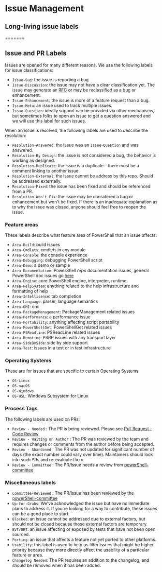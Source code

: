 # Issue Management

## Long-living issue labels
=======
## Issue and PR Labels

Issues are opened for many different reasons.
We use the following labels for issue classifications:

* `Issue-Bug`: the issue is reporting a bug
* `Issue-Discussion`: the issue may not have a clear classification yet.
  The issue may generate an [RFC][ln-rfc] or may be reclassified as a bug or enhancement.
* `Issue-Enhancement`: the issue is more of a feature request than a bug.
* `Issue-Meta`: an issue used to track multiple issues.
* `Issue-Question`: ideally support can be provided via other mechanisms,
  but sometimes folks to open an issue to get a question answered and we will use this label for such issues.

[ln-rfc]: https://github.com/PowerShell/PowerShell-RFC

When an issue is resolved, the following labels are used to describe the resolution:

* `Resolution-Answered`: the issue was an `Issue-Question` and was answered.
* `Resolution-By Design`: the issue is not considered a bug, the behavior is working as designed.
* `Resolution-Duplicate`: the issue is a duplicate - there must be a comment linking to another issue.
* `Resolution-External`: the issue cannot be address by this repo.  Should be addressed externally.
* `Resolution-Fixed`: the issue has been fixed and should be referenced from a PR.
* `Resolution-Won't Fix`: the issue may be considered a bug or enhancement but won't be fixed.
  If there is an inadequate explanation as to why the issue was closed,
  anyone should feel free to reopen the issue.

### Feature areas

These labels describe what feature area of PowerShell that an issue affects:

* `Area-Build`: build issues
* `Area-Cmdlets`: cmdlets in any module
* `Area-Console`: the console experience
* `Area-Debugging`: debugging PowerShell script
* `Area-Demo`: a demo or sample
* `Area-Documentation`: PowerShell *repo* documentation issues, general PowerShell doc issues go [here](https://github.com/PowerShell/PowerShell-Docs/issues)
* `Area-Engine`: core PowerShell engine, interpreter, runtime
* `Area-HelpSystem`: anything related to the help infrastructure and formatting of help
* `Area-Intellisense`: tab completion
* `Area-Language`: parser, language semantics
* `Area-OMI`: omi
* `Area-PackageManagement`: PackageManagement related issues
* `Area-Performance`: a performance issue
* `Area-Portability`: anything affecting script portability
* `Area-PowerShellGet`: PowerShellGet related issues
* `Area-PSReadline`: PSReadLine related issues
* `Area-Remoting`: PSRP issues with any transport layer
* `Area-SideBySide`: side by side support
* `Area-Test`: issues in a test or in test infrastructure

### Operating Systems

These are for issues that are specific to certain Operating Systems:
* `OS-Linux`
* `OS-macOS`
* `OS-Windows`
* `OS-WSL`: Windows Subsystem for Linux

### Process Tags

The following labels are used on PRs:

* `Review - Needed` : The PR is being reviewed.  Please see [Pull Request - Code Review](https://github.com/PowerShell/PowerShell/blob/master/.github/CONTRIBUTING.md#pull-request---code-review)
* `Review - Waiting on Author` : The PR was reviewed by the team and requires changes or comments from the author before being accepted.
* `Review - Abandoned` : The PR was not updated for significant number of days (the exact number could vary over time).
  Maintainers should look into such PRs and re-evaluate them.
* `Review - Committee` : The PR/Issue needs a review from [powerShell-committee](..\community\governance.md#powershell-committee)

### Miscellaneous labels

* `Committee-Reviewed` : The PR/Issue has been reviewed by the [powerShell-committee](..\community\governance.md#powershell-committee)
* `Up-for-Grabs`: We've acknowledged the issue but have no immediate plans to address it.
  If you're looking for a way to contribute, these issues can be a good place to start.
* `Blocked`: an issue cannot be addressed due to external factors,
  but should not be closed because those external factors are temporary.
* `BVT/DRT`: an issue affecting or exposed by tests that have not been open sourced.
* `Porting`: an issue that affects a feature not yet ported to other platforms.
* `Usability`: this label is used to help us filter issues that might be higher priority
  because they more directly affect the usability of a particular feature or area.
* `Changelog Needed`: The PR requires an addition to the changelog,
  and should be removed when it has been added.
